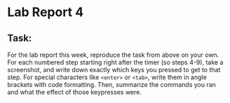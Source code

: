 # Lab Report 4

## Task: 
For the lab report this week, reproduce the task from above on your own. For each numbered step starting right after the timer (so steps 4-9), take a screenshot, and write down exactly which keys you pressed to get to that step. For special characters like `<enter>` or `<tab>`, write them in angle brackets with code formatting. Then, summarize the commands you ran and what the effect of those keypresses were.
